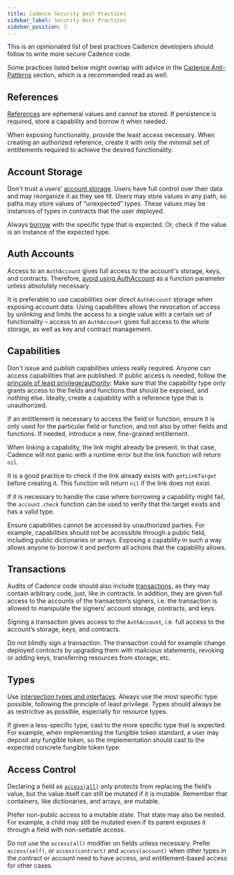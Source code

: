 ```yaml
---
title: Cadence Security Best Practices
sidebar_label: Security Best Practices
sidebar_position: 3
---
```


This is an opinionated list of best practices Cadence developers should follow to write more secure Cadence code.

Some practices listed below might overlap with advice in the [Cadence Anti-Patterns](./design-patterns.md) section, which is a recommended read as well.

## References

[References](./language/references) are ephemeral values and cannot be stored. If persistence is required, store a capability and borrow it when needed.

When exposing functionality, provide the least access necessary. When creating an authorized reference,
create it with only the minimal set of entitlements required to achieve the desired functionality.

## Account Storage

Don't trust a users’ [account storage](./language/accounts/storage.mdx). Users have full control over their data and may reorganize it as they see fit. Users may store values in any path, so paths may store values of “unexpected” types. These values may be instances of types in contracts that the user deployed.

Always [borrow](./language/accounts/capabilities.mdx) with the specific type that is expected. Or, check if the value is an instance of the expected type.

## Auth Accounts

Access to an `AuthAccount` gives full access to the account's storage, keys, and contracts. Therefore, [avoid using AuthAccount](./anti-patterns.md#avoid-using-authaccount-as-a-function-parameter) as a function parameter unless absolutely necessary.

It is preferable to use capabilities over direct `AuthAccount` storage when exposing account data. Using capabilities allows the revocation of access by unlinking and limits the access to a single value with a certain set of functionality – access to an `AuthAccount` gives full access to the whole storage, as well as key and contract management.

## Capabilities

Don't issue and publish capabilities unless really required.
Anyone can access capabilities that are published.
If public access is needed, follow the [principle of least privilege/authority](https://en.wikipedia.org/wiki/Principle_of_least_privilege):
Make sure that the capability type only grants access to the fields and functions that should be exposed, and nothing else.
Ideally, create a capability with a reference type that is unauthorized.

If an entitlement is necessary to access the field or function,
ensure it is only used for the particular field or function,
and not also by other fields and functions.
If needed, introduce a new, fine-grained entitlement.

When linking a capability, the link might already be present. In that case, Cadence will not panic with a runtime error but the link function will return `nil`.

It is a good practice to check if the link already exists with `getLinkTarget` before creating it. This function will return `nil` if the link does not exist.

If it is necessary to handle the case where borrowing a capability might fail, the `account.check` function can be used to verify that the target exists and has a valid type.

Ensure capabilities cannot be accessed by unauthorized parties. For example, capabilities should not be accessible through a public field, including public dictionaries or arrays. Exposing a capability in such a way allows anyone to borrow it and perform all actions that the capability allows.

## Transactions

Audits of Cadence code should also include [transactions](./language/transactions.md), as they may contain arbitrary code, just, like in contracts. In addition, they are given full access to the accounts of the transaction’s signers, i.e. the transaction is allowed to manipulate the signers’ account storage, contracts, and keys.

Signing a transaction gives access to the `AuthAccount`, i.e. full access to the account’s storage, keys, and contracts.

Do not blindly sign a transaction. The transaction could for example change deployed contracts by upgrading them with malicious statements, revoking or adding keys, transferring resources from storage, etc.

## Types

Use [intersection types and interfaces](./language/intersection-types.md). Always use the most specific type possible, following the principle of least privilege. Types should always be as restrictive as possible, especially for resource types.

If given a less-specific type, cast to the more specific type that is expected. For example, when implementing the fungible token standard, a user may deposit any fungible token, so the implementation should cast to the expected concrete fungible token type.

## Access Control

Declaring a field as [`access(all)`](./language/access-control.md) only protects from replacing the field’s value, but the value itself can still be mutated if it is mutable. Remember that containers, like dictionaries, and arrays, are mutable.

Prefer non-public access to a mutable state. That state may also be nested. For example, a child may still be mutated even if its parent exposes it through a field with non-settable access.

Do not use the `access(all)` modifier on fields unless necessary.
Prefer `access(self)`, or `access(contract)` and `access(account)` when other types in the contract or account need to have access,
and entitlement-based access for other cases.
